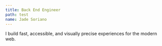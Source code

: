 ```yaml
---
title: Back End Engineer
path: test
name: Jade Soriano
---
```

I build fast, accessible, and visually precise experiences for the modern web.
